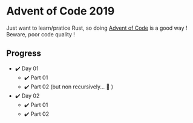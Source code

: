 # Advent of Code 2019

Just want to learn/pratice Rust, so doing [Advent of Code](https://adventofcode.com/2019) is a good way ! Beware, poor code quality ! 


## Progress

 - :heavy_check_mark: Day 01  
    - :heavy_check_mark: Part 01  
    - :heavy_check_mark: Part 02 (but non recursively... :slightly_frowning_face: )
 - :heavy_check_mark: Day 02
    - :heavy_check_mark: Part 01  
    - :heavy_check_mark: Part 02

